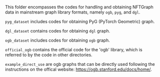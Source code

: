 
This folder encompasses the codes for handling and obtaining NFTGraph data in mainstream graph library formats, namely `ogb`, `pyg`, and `dgl`.

`pyg_dataset` includes codes for obtaining PyG (PyTorch Geometric) graph.

`dgl_dataset` contains codes for obtaining `dgl` graph.

`ogb_dataset` includes codes for obtaining `ogb` graph.

`official_ogb` contains the official code for the 'ogb' library, which is referred to by the code in other directories.

`example_direct_use` are ogb graphs that can be directly used following the instructions on the offical website:
https://ogb.stanford.edu/docs/home/.
